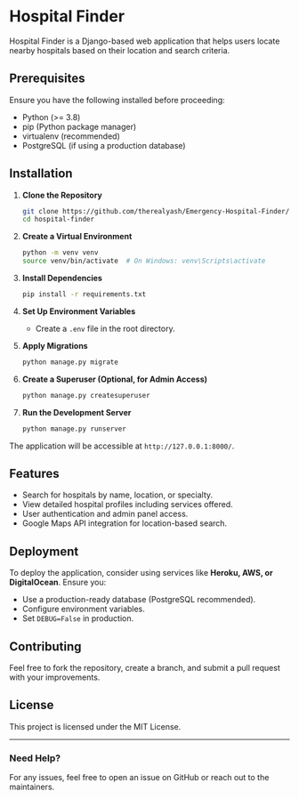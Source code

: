 # Hospital Finder

Hospital Finder is a Django-based web application that helps users locate nearby hospitals based on their location and search criteria.

## Prerequisites

Ensure you have the following installed before proceeding:

- Python (>= 3.8)
- pip (Python package manager)
- virtualenv (recommended)
- PostgreSQL (if using a production database)

## Installation

1. **Clone the Repository**
   ```sh
   git clone https://github.com/therealyash/Emergency-Hospital-Finder/
   cd hospital-finder
   ```

2. **Create a Virtual Environment**
   ```sh
   python -m venv venv
   source venv/bin/activate  # On Windows: venv\Scripts\activate
   ```

3. **Install Dependencies**
   ```sh
   pip install -r requirements.txt
   ```

4. **Set Up Environment Variables**
   - Create a `.env` file in the root directory.

5. **Apply Migrations**
   ```sh
   python manage.py migrate
   ```

6. **Create a Superuser (Optional, for Admin Access)**
   ```sh
   python manage.py createsuperuser
   ```

7. **Run the Development Server**
   ```sh
   python manage.py runserver
   ```

The application will be accessible at `http://127.0.0.1:8000/`.

## Features

- Search for hospitals by name, location, or specialty.
- View detailed hospital profiles including services offered.
- User authentication and admin panel access.
- Google Maps API integration for location-based search.

## Deployment

To deploy the application, consider using services like **Heroku, AWS, or DigitalOcean**. Ensure you:

- Use a production-ready database (PostgreSQL recommended).
- Configure environment variables.
- Set `DEBUG=False` in production.

## Contributing

Feel free to fork the repository, create a branch, and submit a pull request with your improvements.

## License

This project is licensed under the MIT License.

---

### Need Help?
For any issues, feel free to open an issue on GitHub or reach out to the maintainers.

